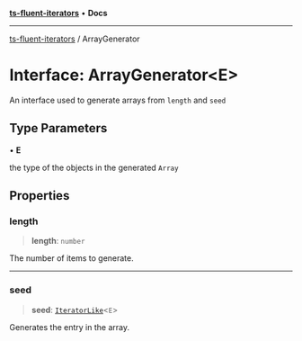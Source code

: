 [**ts-fluent-iterators**](../README.md) • **Docs**

---

[ts-fluent-iterators](../README.md) / ArrayGenerator

# Interface: ArrayGenerator\<E\>

An interface used to generate arrays from `length` and `seed`

## Type Parameters

• **E**

the type of the objects in the generated `Array`

## Properties

### length

> **length**: `number`

The number of items to generate.

---

### seed

> **seed**: [`IteratorLike`](../type-aliases/IteratorLike.md)\<`E`\>

Generates the entry in the array.
